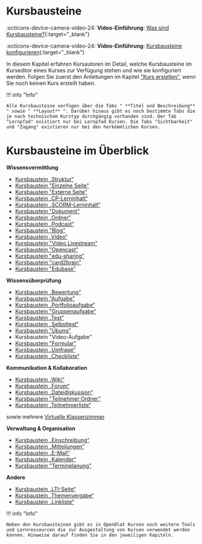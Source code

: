 # Kursbausteine

:octicons-device-camera-video-24: **Video-Einführung**: [Was sind Kursbausteine?](<https://www.youtube.com/embed/JM6iSrfkHog>){:target="_blank”}

:octicons-device-camera-video-24: **Video-Einführung**: [Kursbausteine konfigurieren](<https://www.youtube.com/embed/SAkzzoOQEoQ>){:target="_blank”} 

In diesem Kapitel erfahren Kursautoren im Detail, welche Kursbausteine im
Kurseditor eines Kurses zur Verfügung stehen und wie sie konfiguriert werden.
Folgen Sie zuerst den Anleitungen im Kapitel ["Kurs
erstellen"](../learningresources/Creating_Course.de.md), wenn Sie noch keinen Kurs erstellt haben.

!!! info "Info"

    Alle Kursbausteine verfügen über die Tabs " **Titel und Beschreibung** " sowie " **Layout** ". Darüber hinaus gibt es noch bestimmte Tabs die je nach technischem Kurstyp durchgängig vorhanden sind. Der Tab "Lernpfad" existiert nur bei Lernpfad Kursen. Die Tabs "Sichtbarkeit" und "Zugang" existieren nur bei den herkömmlichen Kursen.

  

# Kursbausteine im Überblick

**Wissensvermittlung**

  * [Kursbaustein „Struktur“](../learningresources/Knowledge_Transfer.de.md#structure)
  * [Kursbaustein "Einzelne Seite"](../learningresources/Knowledge_Transfer.de.md#single_page)
  * [Kursbaustein "Externe Seite"](../learningresources/Knowledge_Transfer.de.md#external_page)
  * [Kursbaustein „CP-Lerninhalt“](../learningresources/Knowledge_Transfer.de.md#CP_learning_content)
  * [Kursbaustein „SCORM-Lerninhalt“](../learningresources/Knowledge_Transfer.de.md#SCORM_learning_content)
  * [Kursbaustein "Dokument"](../learningresources/Knowledge_Transfer.de.md#document)
  * [Kursbaustein „Ordner“](../learningresources/Knowledge_Transfer.de.md#folder)
  * [Kursbaustein „Podcast“](../learningresources/Knowledge_Transfer.de.md#podcast)
  * [Kursbaustein "Blog"](../learningresources/Knowledge_Transfer.de.md#blog)
  * [Kursbaustein „Video“](../learningresources/Knowledge_Transfer.de.md#video)
  * [Kursbaustein "Video Livestream"](../learningresources/Knowledge_Transfer.de.md#livestream)
  * [Kursbaustein "Opencast"](../learningresources/Knowledge_Transfer.de.md#opencast)
  * [Kursbaustein "edu-sharing"](../learningresources/Knowledge_Transfer.de.md#edusharing)
  * [Kursbaustein "card2brain"](../learningresources/Knowledge_Transfer.de.md#card2brain)
  * [Kursbaustein "Edubase"](../learningresources/Knowledge_Transfer.de.md#edubase)

**Wissensüberprüfung**

  * [Kursbaustein „Bewertung“](../learningresources/Assessment.de.md#course_element_assessment)
  * [Kursbaustein "Aufgabe"](../learningresources/Assessment.de.md#course_element_task)
  * [Kursbaustein „Portfolioaufgabe“](../learningresources/Assessment.de.md#course_element_portfolio)
  * [Kursbaustein "Gruppenaufgabe"](../learningresources/Assessment.de.md#course_element_group_tasks)
  * [Kursbaustein „Test“](../learningresources/Assessment.de.md#course_element_test)
  * [Kursbaustein „Selbsttest“](../learningresources/Assessment.de.md#course_element_self_test)
 * [Kursbaustein "Übung"](../learningresources/Assessment.de.md#course_element_uebung)  
 * Kursbaustein "Video-Aufgabe"
  * [Kursbaustein "Formular"](../learningresources/Assessment.de.md#course_element_form)
  * [Kursbaustein „Umfrage“](../learningresources/Assessment.de.md#course_element_survey)
  * [Kursbaustein „Checkliste“](../learningresources/Assessment.de.md#course_element_checklist)

**Kommunikation & Kollaboration**

  * [Kursbaustein „Wiki“](../learningresources/Communication_and_Collaboration.de.md#wiki)
  * [Kursbaustein „Forum“](../learningresources/Communication_and_Collaboration.de.md#forum)
  * [Kursbaustein „Dateidiskussion“](../learningresources/Communication_and_Collaboration.de.md#file_dialog)
  * [Kursbaustein "Teilnehmer Ordner"](../learningresources/Communication_and_Collaboration.de.md#participant_folder)
  * [Kursbaustein „Teilnehmerliste“](../learningresources/Communication_and_Collaboration.de.md#participant_list)

sowie mehrere [Virtuelle Klassenzimmer](Virtual_classrooms.de.md)

**Verwaltung & Organisation**



  * [Kursbaustein „Einschreibung“](../learningresources/Course_Elements.de.md#enrolment)
  * [Kursbaustein „Mitteilungen“](../learningresources/Course_Elements.de.md#notification)
  * [Kursbaustein „E-Mail“](../learningresources/Course_Elements.de.md#mail)
  * [Kursbaustein „Kalender“](../learningresources/Course_Elements.de.md#cal)
  * [Kursbaustein "Terminplanung"](../learningresources/Course_Elements.de.md#appointment_scheduling)

**Andere**



  * [Kursbaustein „LTI-Seite“](../learningresources/Other.de.md#lti)
  * [Kursbaustein „Themenvergabe“](../learningresources/Other.de.md#topic_assignment)
  * [Kursbaustein „Linkliste“](../learningresources/Other.de.md#linklist)

  

!!! info "Info"

    Neben den Kursbausteinen gibt es in OpenOlat Kursen noch weitere Tools und Lernressourcen die zur Ausgestaltung von Kursen verwendet werden können. Hinweise darauf finden Sie in den jeweiligen Kapiteln.

